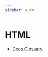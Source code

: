 ```yaml
---
sidebar: auto
---
```


# HTML

- [Docs Glossary](https://developer.mozilla.org/zh-CN/docs/Glossary)
